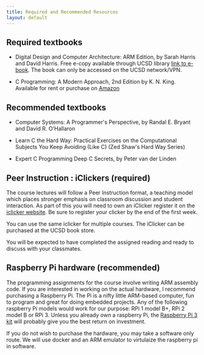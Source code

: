 ```yaml
---
title: Required and Recommended Resources
layout: default
---
```


## Required textbooks

* Digital Design and Computer Architecture: ARM Edition, by Sarah Harris and David Harris. Free e-copy available through UCSD library [link to e-book](http://www.sciencedirect.com/science/book/9780128000564). The book can only be accessed on the UCSD network/VPN.

* C Programming: A Modern Approach, 2nd Edition by K. N. King. Available for rent or purchase on [Amazon](https://www.amazon.com/gp/offer-listing/0393979504/ref=dp_olp_all_mbc?ie=UTF8&condition=all)

## Recommended textbooks

* Computer Systems: A Programmer's Perspective, by Randal E. Bryant and David R. O'Hallaron

* Learn C the Hard Way: Practical Exercises on the Computational Subjects You Keep Avoiding (Like C) (Zed Shaw's Hard Way Series)

* Expert C Programming Deep C Secrets, by Peter van der Linden 

## Peer Instruction : iClickers (required)

The course lectures will follow a Peer Instruction format, a teaching model which places stronger emphasis on classroom discussion and student interaction. As part of this you will need to own an iClicker register it on the [iclicker website](https://www1.iclicker.com/register-clicker/). Be sure to register your clicker by the end of the first week.

You can use the same iclicker for multiple courses. The iClicker can be purchased at the UCSD book store.

You will be expected to have completed the assigned reading and ready to discuss with your classmates.

## Raspberry Pi hardware (recommended)
The programming assignments for the course involve writing ARM assembly code. 
If you are interested in working on the actual hardware, I recommend purchasing a Raspberry Pi. The Pi is a nifty little ARM-based computer, fun to program and great for doing embedded projects. Any of the following raspberry Pi models would work for our purpose: RPi 1 model B+, RPi 2 model B or RPi 3. Unless you already own a raspberry Pi, the [Raspberry Pi 3 kit](https://www.amazon.com/dp/B01C6Q2GSY?psc=1)  will probably give you the best return on investment.


If you do not wish to purchase the hardware, you may take a software only route. We will use docker and an ARM emulator to virtulaize the raspberry pi in software.

